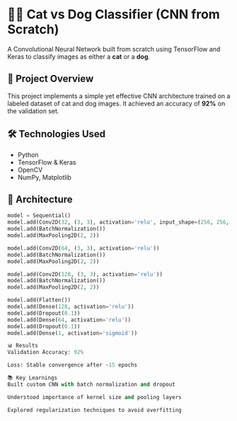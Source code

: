 # 🐶🐱 Cat vs Dog Classifier (CNN from Scratch)

A Convolutional Neural Network built from scratch using TensorFlow and Keras to classify images as either a **cat** or a **dog**.

## 🧠 Project Overview

This project implements a simple yet effective CNN architecture trained on a labeled dataset of cat and dog images. It achieved an accuracy of **92%** on the validation set.

## 🛠️ Technologies Used
- Python
- TensorFlow & Keras
- OpenCV
- NumPy, Matplotlib

## 📂 Architecture

```python
model = Sequential()
model.add(Conv2D(32, (3, 3), activation='relu', input_shape=(256, 256, 3)))
model.add(BatchNormalization())
model.add(MaxPooling2D(2, 2))

model.add(Conv2D(64, (3, 3), activation='relu'))
model.add(BatchNormalization())
model.add(MaxPooling2D(2, 2))

model.add(Conv2D(128, (3, 3), activation='relu'))
model.add(BatchNormalization())
model.add(MaxPooling2D(2, 2))

model.add(Flatten())
model.add(Dense(128, activation='relu'))
model.add(Dropout(0.1))
model.add(Dense(64, activation='relu'))
model.add(Dropout(0.1))
model.add(Dense(1, activation='sigmoid'))

📊 Results
Validation Accuracy: 92%

Loss: Stable convergence after ~15 epochs

📚 Key Learnings
Built custom CNN with batch normalization and dropout

Understood importance of kernel size and pooling layers

Explored regularization techniques to avoid overfitting
